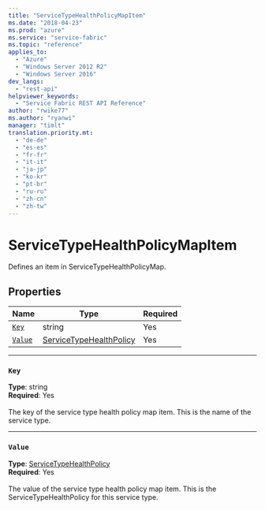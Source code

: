 ```yaml
---
title: "ServiceTypeHealthPolicyMapItem"
ms.date: "2018-04-23"
ms.prod: "azure"
ms.service: "service-fabric"
ms.topic: "reference"
applies_to: 
  - "Azure"
  - "Windows Server 2012 R2"
  - "Windows Server 2016"
dev_langs: 
  - "rest-api"
helpviewer_keywords: 
  - "Service Fabric REST API Reference"
author: "rwike77"
ms.author: "ryanwi"
manager: "timlt"
translation.priority.mt: 
  - "de-de"
  - "es-es"
  - "fr-fr"
  - "it-it"
  - "ja-jp"
  - "ko-kr"
  - "pt-br"
  - "ru-ru"
  - "zh-cn"
  - "zh-tw"
---
```

# ServiceTypeHealthPolicyMapItem

Defines an item in ServiceTypeHealthPolicyMap.


## Properties
| Name | Type | Required |
| --- | --- | --- |
| [`Key`](#key) | string | Yes |
| [`Value`](#value) | [ServiceTypeHealthPolicy](sfclient-model-servicetypehealthpolicy.md) | Yes |

____
### `Key`
__Type__: string <br/>
__Required__: Yes<br/>
<br/>
The key of the service type health policy map item. This is the name of the service type.

____
### `Value`
__Type__: [ServiceTypeHealthPolicy](sfclient-model-servicetypehealthpolicy.md) <br/>
__Required__: Yes<br/>
<br/>
The value of the service type health policy map item. This is the ServiceTypeHealthPolicy for this service type.
